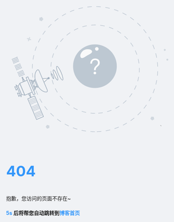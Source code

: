 <!DOCTYPE html>
<html>

<head>
  <!-- 设置内容的编码格式 -->
  <meta charset="utf-8" />
  <!-- 设置查询关键字 -->
  <meta name="keywords" content="404页" />
  <!-- 设置网页的描述信息 -->
  <meta name="distribution" content="Coco5666.github.io/about" />
  <!-- 设置作者 -->
  <meta name="author" content="Coco56" />
  <link rel="icon" href="../title.ico" type="image/icon" />
  <title>lemon1499 GitHub个人主页 | 404 Not Found页</title>
  <style>
    html,
    body {
      background: #f0f2f5;
    }

    body,
    p,
    h5,
    #countdown {
      text-align: center;
    }

    a {
      color: #999;
      text-decoration: none;
    }

    .title404 {
      font-size: 40px;
      font-weight: 700;
    }

    .blue-text {
      color: #3296fa;
    }
  </style>
</head>

<body>
  <br>
  <img src="./assets/imgs/404.png">
  <p class="title404 blue-text">404</p>
  <p>抱歉，您访问的页面不存在~</p>
  <h4>
    <div id="countdown">
      <span class="blue-text">5s</span>
      后将帮您自动跳转到<a class="blue-text" href="https://lemon1499.github.io/blog" target="_blank">博客首页</a></div>
  </h4>
  <script language="javascript" type="text/javascript">
    var time = 5
    var divLabel = document.getElementById("countdown")
    var label = "后将帮您自动跳转到<a class='blue-text' href='https://lemon1499.github.io/blog' target='_blank'>博客首页</a>"
    divLabel.innerHTML = time.toString() + label

    function updateTime() {
      time = time - 1
      if (time >= 0) {
        divLabel.innerHTML = "<span class='blue-text'>" + time.toString() + "s</span>" + label
      } else {
        divLabel.innerHTML = "正在跳转到关于&amp;联系我，请稍后。。。"
      }
    }
    setInterval("updateTime()", 1000);
    setTimeout("javascript:location.href='https://lemon1499.github.io'", time * 1000);
  </script>
</body>

</html>